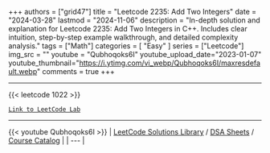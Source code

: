 
+++
authors = ["grid47"]
title = "Leetcode 2235: Add Two Integers"
date = "2024-03-28"
lastmod = "2024-11-06"
description = "In-depth solution and explanation for Leetcode 2235: Add Two Integers in C++. Includes clear intuition, step-by-step example walkthrough, and detailed complexity analysis."
tags = ["Math"]
categories = [
    "Easy"
]
series = ["Leetcode"]
img_src = ""
youtube = "Qubhoqoks6I"
youtube_upload_date="2023-01-07"
youtube_thumbnail="https://i.ytimg.com/vi_webp/Qubhoqoks6I/maxresdefault.webp"
comments = true
+++



---
{{< leetcode 1022 >}}

[`Link to LeetCode Lab`](https://leetcode.com/problems/add-two-integers/description/)

---
{{< youtube Qubhoqoks6I >}}
| [LeetCode Solutions Library](https://grid47.xyz/leetcode/) / [DSA Sheets](https://grid47.xyz/sheets/) / [Course Catalog](https://grid47.xyz/courses/) |
| --- |
